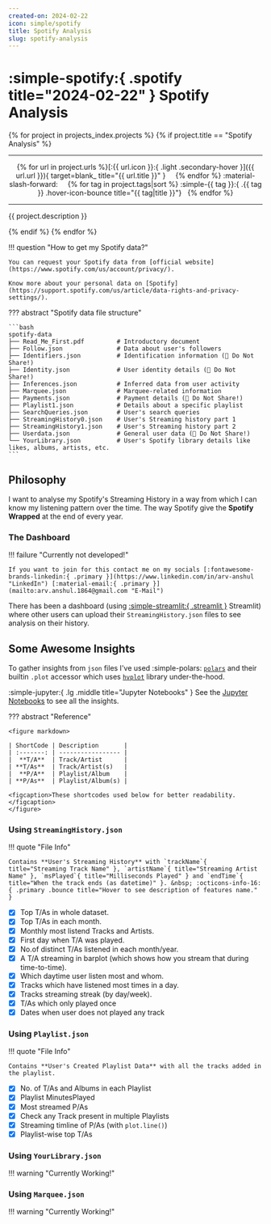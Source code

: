 ```yaml
---
created-on: 2024-02-22
icon: simple/spotify
title: Spotify Analysis
slug: spotify-analysis
---
```


# :simple-spotify:{ .spotify title="2024-02-22" } Spotify Analysis


{% for project in projects_index.projects %}
{% if project.title == "Spotify Analysis" %}

<hr>
<p align=center markdown>
{% for url in project.urls %}[:{{ url.icon }}:{ .light .secondary-hover }]({{ url.url }}){ target=blank_ title="{{ url.title }}" } &nbsp; &nbsp; {% endfor %}
:material-slash-forward: &nbsp; &nbsp;
{% for tag in project.tags|sort %} :simple-{{ tag }}:{ .{{ tag }} .hover-icon-bounce title="{{ tag|title }}"} &nbsp; {% endfor %}
</p>
<hr>

<p style="text-align: justify;">{{ project.description }}</p>
{% endif %}
{% endfor %}


!!! question "How to get my Spotify data?"

    You can request your Spotify data from [official website](https://www.spotify.com/us/account/privacy/).

    Know more about your personal data on [Spotify](https://support.spotify.com/us/article/data-rights-and-privacy-settings/).

??? abstract "Spotify data file structure"

    ```bash
    spotify-data
    ├── Read_Me_First.pdf         # Introductory document
    ├── Follow.json               # Data about user's followers
    ├── Identifiers.json          # Identification information (🙅 Do Not Share!)
    ├── Identity.json             # User identity details (🙅 Do Not Share!)
    ├── Inferences.json           # Inferred data from user activity
    ├── Marquee.json              # Marquee-related information
    ├── Payments.json             # Payment details (🙅 Do Not Share!)
    ├── Playlist1.json            # Details about a specific playlist
    ├── SearchQueries.json        # User's search queries
    ├── StreamingHistory0.json    # User's Streaming history part 1
    ├── StreamingHistory1.json    # User's Streaming history part 2
    ├── Userdata.json             # General user data (🙅 Do Not Share!)
    └── YourLibrary.json          # User's Spotify library details like likes, albums, artists, etc.
    ```

## Philosophy

I want to analyse my Spotify's Streaming History in a way from which I can know my listening pattern over the time.
The way Spotify give the **Spotify Wrapped** at the end of every year.

### The Dashboard

!!! failure "Currently not developed!"

    If you want to join for this contact me on my socials [:fontawesome-brands-linkedin:{ .primary }](https://www.linkedin.com/in/arv-anshul "LinkedIn") [:material-email:{ .primary }](mailto:arv.anshul.1864@gmail.com "E-Mail")

There has been a dashboard (using [:simple-streamlit:{ .streamlit }](https://streamlit.io) Streamlit) where other users can upload their `StreamingHistory.json` files to see analysis on their history.

## Some Awesome Insights

To gather insights from `json` files I've used :simple-polars: [`polars`](https://pola.rs) and their builtin `.plot` accessor which uses [`hvplot`](https://hvplot.holoviz.org/) library under-the-hood.

:simple-jupyter:{ .lg .middle title="Jupyter Notebooks" } See the [Jupyter Notebooks](https://github.com/arv-anshul/notebooks/tree/main/spotify-analysis) to see all the insights.

??? abstract "Reference"

    <figure markdown>

    | ShortCode | Description       |
    | :-------: | ----------------- |
    |  **T/A**  | Track/Artist      |
    | **T/As**  | Track/Artist(s)   |
    |  **P/A**  | Playlist/Album    |
    | **P/As**  | Playlist/Album(s) |

    <figcaption>These shortcodes used below for better readability.</figcaption>
    </figure>

### Using `StreamingHistory.json`

!!! quote "File Info"

    Contains **User's Streaming History** with `trackName`{ title="Streaming Track Name" }, `artistName`{ title="Streaming Artist Name" }, `msPlayed`{ title="Milliseconds Played" } and `endTime`{ title="When the track ends (as datetime)" }. &nbsp; :octicons-info-16:{ .primary .bounce title="Hover to see description of features name." }

- [x] Top T/As in whole dataset.
- [x] Top T/As in each month.
- [x] Monthly most listend Tracks and Artists.
- [x] First day when T/A was played.
- [x] No.of distinct T/As listened in each month/year.
- [x] A T/A streaming in barplot (which shows how you stream that during time-to-time).
- [x] Which daytime user listen most and whom.
- [x] Tracks which have listened most times in a day.
- [x] Tracks streaming streak (by day/week).
- [x] T/As which only played once
- [x] Dates when user does not played any track

### Using `Playlist.json`

!!! quote "File Info"

    Contains **User's Created Playlist Data** with all the tracks added in the playlist.

- [x] No. of T/As and Albums in each Playlist
- [x] Playlist MinutesPlayed
- [x] Most streamed P/As
- [x] Check any Track present in multiple Playlists
- [x] Streaming timline of P/As (with `plot.line()`)
- [x] Playlist-wise top T/As

### Using `YourLibrary.json`

!!! warning "Currently Working!"

### Using `Marquee.json`

!!! warning "Currently Working!"
